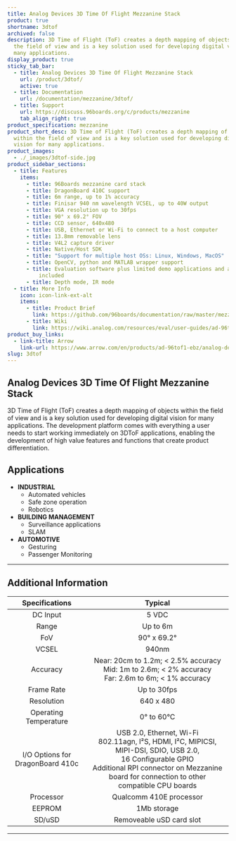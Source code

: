 ```yaml
---
title: Analog Devices 3D Time Of Flight Mezzanine Stack
product: true
shortname: 3dtof
archived: false
description: 3D Time of Flight (ToF) creates a depth mapping of objects within
  the field of view and is a key solution used for developing digital vision for
  many applications.
display_product: true
sticky_tab_bar:
  - title: Analog Devices 3D Time Of Flight Mezzanine Stack
    url: /product/3dtof/
    active: true
  - title: Documentation
    url: /documentation/mezzanine/3dtof/
  - title: Support
    url: https://discuss.96boards.org/c/products/mezzanine
    tab_align_right: true
product_specification: mezzanine
product_short_desc: 3D Time of Flight (ToF) creates a depth mapping of objects
  within the field of view and is a key solution used for developing digital
  vision for many applications.
product_images:
  - ./_images/3dtof-side.jpg
product_sidebar_sections:
  - title: Features
    items:
      - title: 96Boards mezzanine card stack
      - title: DragonBoard 410C support
      - title: 6m range, up to 1% accuracy
      - title: Finisar 940 nm wavelength VCSEL, up to 40W output
      - title: VGA resolution up to 30fps
      - title: 90° x 69.2° FOV
      - title: CCD sensor, 640x480
      - title: USB, Ethernet or Wi-Fi to connect to a host computer
      - title: 13.8mm removable lens
      - title: V4L2 capture driver
      - title: Native/Host SDK
      - title: "Support for multiple host OSs: Linux, Windows, MacOS"
      - title: OpenCV, python and MATLAB wrapper support
      - title: Evaluation software plus limited demo applications and algorithms
          included
      - title: Depth mode, IR mode
  - title: More Info
    icon: icon-link-ext-alt
    items:
      - title: Product Brief
        link: https://github.com/96boards/documentation/raw/master/mezzanine/3dtof/files/3dtof-brief.pdf
      - title: Wiki
        link: https://wiki.analog.com/resources/eval/user-guides/ad-96tof1-ebz
product_buy_links:
  - link-title: Arrow
    link-url: https://www.arrow.com/en/products/ad-96tof1-ebz/analog-devices
slug: 3dtof
---
```


## Analog Devices 3D Time Of Flight Mezzanine Stack

3D Time of Flight (ToF) creates a depth mapping of objects within the field of view and is a key solution used for developing digital vision for many applications. The development platform comes with everything a user needs to start working immediately on 3DToF applications, enabling the development of high value features and functions that create product differentiation.

## Applications

- **INDUSTRIAL**
  - Automated vehicles
  - Safe zone operation
  - Robotics
- **BUILDING MANAGEMENT**
  - Surveillance applications
  - SLAM
- **AUTOMOTIVE**
  - Gesturing
  - Passenger Monitoring

---

## Additional Information

|          Specifications          |                                                                                                       Typical                                                                                                       |
| :------------------------------: | :-----------------------------------------------------------------------------------------------------------------------------------------------------------------------------------------------------------------: |
|             DC Input             |                                                                                                        5 VDC                                                                                                        |
|              Range               |                                                                                                      Up to 6m                                                                                                       |
|               FoV                |                                                                                                     90° x 69.2°                                                                                                     |
|              VCSEL               |                                                                                                        940nm                                                                                                        |
|             Accuracy             |                                                     Near: 20cm to 1.2m; < 2.5% accuracy <br> Mid: 1m to 2.6m; < 2% accuracy <br> Far: 2.6m to 6m; < 1% accuracy                                                     |
|            Frame Rate            |                                                                                                     Up to 30fps                                                                                                     |
|            Resolution            |                                                                                                      640 x 480                                                                                                      |
|      Operating Temperature       |                                                                                                     0° to 60°C                                                                                                      |
| I/O Options for DragonBoard 410c | USB 2.0, Ethernet, Wi-Fi <br> 802.11agn, I²S, HDMI, I²C, MIPICSI, MIPI-DSI, SDIO, USB 2.0, <br> 16 Configurable GPIO <br> Additional RPI connector on Mezzanine board for connection to other compatible CPU boards |
|            Processor             |                                                                                               Qualcomm 410E processor                                                                                               |
|              EEPROM              |                                                                                                     1Mb storage                                                                                                     |
|              SD/uSD              |                                                                                              Removeable uSD card slot                                                                                               |

---
